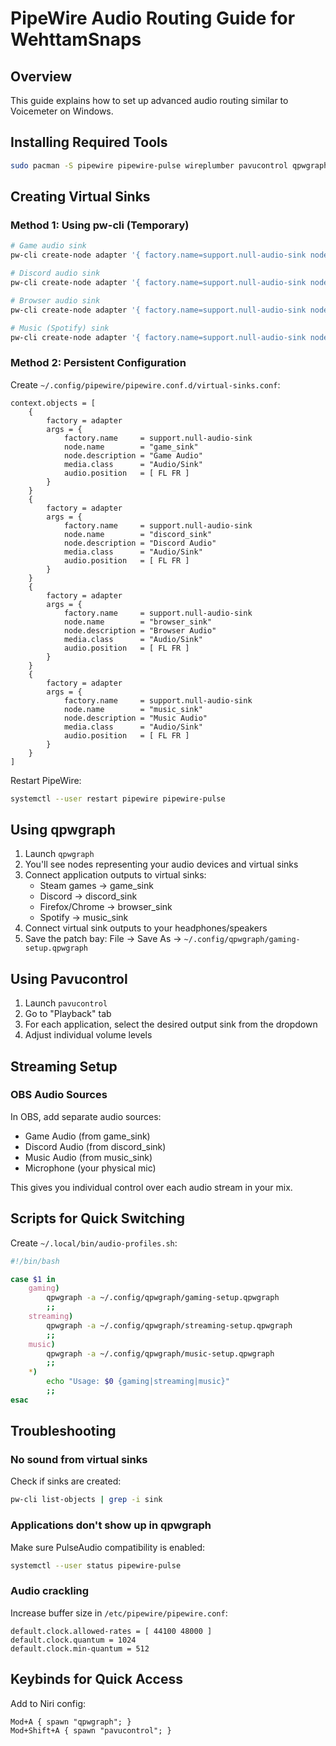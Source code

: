 # PipeWire Audio Routing Guide for WehttamSnaps

## Overview
This guide explains how to set up advanced audio routing similar to Voicemeter on Windows.

## Installing Required Tools
```bash
sudo pacman -S pipewire pipewire-pulse wireplumber pavucontrol qpwgraph
```

## Creating Virtual Sinks

### Method 1: Using pw-cli (Temporary)
```bash
# Game audio sink
pw-cli create-node adapter '{ factory.name=support.null-audio-sink node.name=game_sink media.class=Audio/Sink audio.position=FL,FR }'

# Discord audio sink
pw-cli create-node adapter '{ factory.name=support.null-audio-sink node.name=discord_sink media.class=Audio/Sink audio.position=FL,FR }'

# Browser audio sink
pw-cli create-node adapter '{ factory.name=support.null-audio-sink node.name=browser_sink media.class=Audio/Sink audio.position=FL,FR }'

# Music (Spotify) sink
pw-cli create-node adapter '{ factory.name=support.null-audio-sink node.name=music_sink media.class=Audio/Sink audio.position=FL,FR }'
```

### Method 2: Persistent Configuration
Create `~/.config/pipewire/pipewire.conf.d/virtual-sinks.conf`:
```
context.objects = [
    {
        factory = adapter
        args = {
            factory.name     = support.null-audio-sink
            node.name        = "game_sink"
            node.description = "Game Audio"
            media.class      = "Audio/Sink"
            audio.position   = [ FL FR ]
        }
    }
    {
        factory = adapter
        args = {
            factory.name     = support.null-audio-sink
            node.name        = "discord_sink"
            node.description = "Discord Audio"
            media.class      = "Audio/Sink"
            audio.position   = [ FL FR ]
        }
    }
    {
        factory = adapter
        args = {
            factory.name     = support.null-audio-sink
            node.name        = "browser_sink"
            node.description = "Browser Audio"
            media.class      = "Audio/Sink"
            audio.position   = [ FL FR ]
        }
    }
    {
        factory = adapter
        args = {
            factory.name     = support.null-audio-sink
            node.name        = "music_sink"
            node.description = "Music Audio"
            media.class      = "Audio/Sink"
            audio.position   = [ FL FR ]
        }
    }
]
```

Restart PipeWire:
```bash
systemctl --user restart pipewire pipewire-pulse
```

## Using qpwgraph

1. Launch `qpwgraph`
2. You'll see nodes representing your audio devices and virtual sinks
3. Connect application outputs to virtual sinks:
   - Steam games → game_sink
   - Discord → discord_sink
   - Firefox/Chrome → browser_sink
   - Spotify → music_sink
4. Connect virtual sink outputs to your headphones/speakers
5. Save the patch bay: File → Save As → `~/.config/qpwgraph/gaming-setup.qpwgraph`

## Using Pavucontrol

1. Launch `pavucontrol`
2. Go to "Playback" tab
3. For each application, select the desired output sink from the dropdown
4. Adjust individual volume levels

## Streaming Setup

### OBS Audio Sources
In OBS, add separate audio sources:
- Game Audio (from game_sink)
- Discord Audio (from discord_sink)
- Music Audio (from music_sink)
- Microphone (your physical mic)

This gives you individual control over each audio stream in your mix.

## Scripts for Quick Switching

Create `~/.local/bin/audio-profiles.sh`:
```bash
#!/bin/bash

case $1 in
    gaming)
        qpwgraph -a ~/.config/qpwgraph/gaming-setup.qpwgraph
        ;;
    streaming)
        qpwgraph -a ~/.config/qpwgraph/streaming-setup.qpwgraph
        ;;
    music)
        qpwgraph -a ~/.config/qpwgraph/music-setup.qpwgraph
        ;;
    *)
        echo "Usage: $0 {gaming|streaming|music}"
        ;;
esac
```

## Troubleshooting

### No sound from virtual sinks
Check if sinks are created:
```bash
pw-cli list-objects | grep -i sink
```

### Applications don't show up in qpwgraph
Make sure PulseAudio compatibility is enabled:
```bash
systemctl --user status pipewire-pulse
```

### Audio crackling
Increase buffer size in `/etc/pipewire/pipewire.conf`:
```
default.clock.allowed-rates = [ 44100 48000 ]
default.clock.quantum = 1024
default.clock.min-quantum = 512
```

## Keybinds for Quick Access

Add to Niri config:
```kdl
Mod+A { spawn "qpwgraph"; }
Mod+Shift+A { spawn "pavucontrol"; }
```
